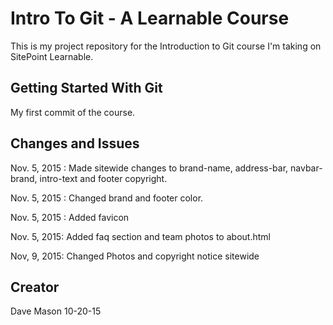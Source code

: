 # Intro To Git - A Learnable Course

This is my project repository for the Introduction to Git course I'm taking on SitePoint Learnable.

## Getting Started With Git

My first commit of the course.

## Changes and Issues

Nov. 5, 2015 : Made sitewide changes to brand-name, address-bar, navbar-brand, intro-text and footer copyright.

Nov. 5, 2015 : Changed brand and footer color.

Nov. 5, 2015 : Added favicon

Nov. 5, 2015: Added faq section and team photos to about.html

Nov, 9, 2015: Changed Photos and copyright notice sitewide

## Creator
Dave Mason 10-20-15
